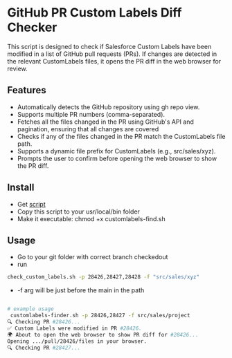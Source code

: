 # GitHub PR Custom Labels Diff Checker
This script is designed to check if Salesforce Custom Labels have been modified in a list of GitHub pull requests (PRs). If changes are detected in the relevant CustomLabels files, it opens the PR diff in the web browser for review.

## Features
- Automatically detects the GitHub repository using gh repo view.
- Supports multiple PR numbers (comma-separated).
- Fetches all the files changed in the PR using GitHub's API and pagination, ensuring that all changes are covered 
- Checks if any of the files changed in the PR match the CustomLabels file path.
- Supports a dynamic file prefix for CustomLabels (e.g., src/sales/xyz).
- Prompts the user to confirm before opening the web browser to show the PR diff.


## Install
- Get [script](./customlabels-find.sh)
- Copy this script to your usr/local/bin folder
- Make it executable: chmod +x customlabels-find.sh


## Usage
- Go to your git folder with correct branch checkedout
- run
```bash
check_custom_labels.sh -p 28426,28427,28428 -f "src/sales/xyz"
```
- -f arg will be just before the main in the path


```bash

# example usage
 customlabels-finder.sh -p 28426,28427 -f src/sales/project
🔍 Checking PR #28426...
✅ Custom Labels were modified in PR #28426.
🌍 About to open the web browser to show PR diff for #28426...
Opening .../pull/28426/files in your browser.
🔍 Checking PR #28427...
```


